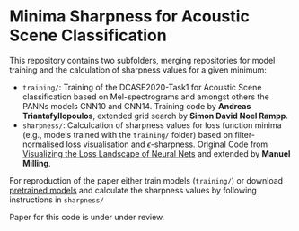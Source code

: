 # Minima Sharpness for Acoustic Scene Classification

This repository contains two subfolders, merging repositories for model training and the calculation of sharpness values for a given minimum:
- `training/`: Training of the DCASE2020-Task1 for Acoustic Scene classification based on Mel-spectrograms and amongst others the PANNs models CNN10 and CNN14. Training code by **Andreas Triantafyllopoulos**, extended grid search by **Simon David Noel Rampp**.  
- `sharpness/`: Calculcation of sharpness values for loss function minima (e.g., models trained with the `training/` folder) based on filter-normalised loss visualisation and $\epsilon$-sharpness. Original Code from [Visualizing the Loss Landscape of Neural Nets](https://github.com/tomgoldstein/loss-landscape) and extended by **Manuel Milling**.

For reproduction of the paper either train models (`training/`) or download [pretrained models](https://zenodo.org/record/8335153) and calculate the sharpness values by following instructions in `sharpness/` 

Paper for this code is under under review. 
